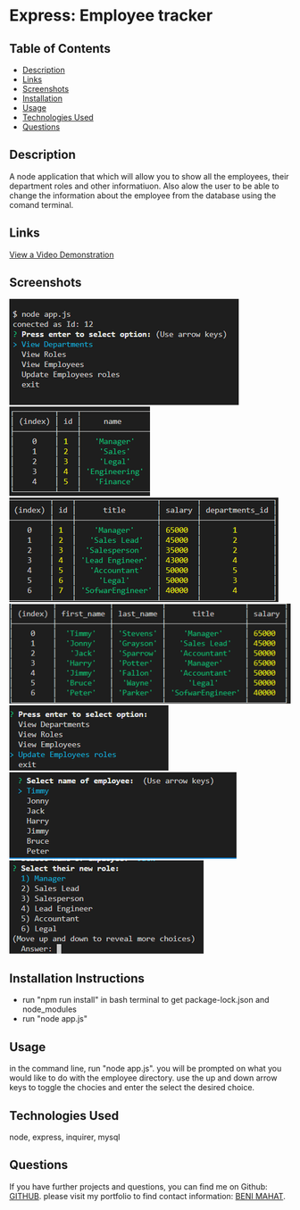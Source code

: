 # Express: Employee tracker

## Table of Contents

* [Description](#description)
* [Links](#links)
* [Screenshots](#screenshots)
* [Installation](#installation)
* [Usage](#usage)
* [Technologies Used](#technologies)
* [Questions](#questions)

## Description

A node application that which will allow you to show all the employees, their department roles and other informatiuon. Also alow the user to be able to change the information about the employee from the database using the comand terminal. 


## Links

[View a Video Demonstration](https://drive.google.com/file/d/1EU3wkwNWJLQo2z9xjMsXZQw6n32240og/view)


## Screenshots


![ Search:](images/sc1.png)
![ Login/Signup:](/images/sc2.png)
![View all:](images/sc3.png)
![View all:](images/sc4.png)
![View all:](images/sc5.png)
![View all:](images/sc6.png)
![View all:](images/sc7.png)



## Installation Instructions

* run "npm run install" in bash terminal to get package-lock.json and node_modules
* run "node app.js"

## Usage

in the command line, run "node app.js". you will be prompted on what you would like to do with the employee directory. use the up and down arrow keys to toggle the chocies and enter the select the desired choice. 
 

## Technologies Used

node, express, inquirer, mysql

## Questions

If you have further projects and questions, you can find me on Github: [GITHUB](https://github.com/benimahat1291). 
please visit my portfolio to find contact information: [BENI MAHAT](https://benimahat1291.github.io/Portfolio_v2/#/). 


